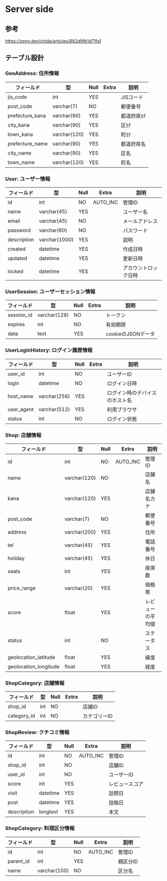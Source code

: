 # Server side

## 参考

https://zenn.dev/chida/articles/882d9fb1d71fa1

## テーブル設計

### GeoAddress: 住所情報

| フィールド | 型 | Null | Extra | 説明 |
| --- | --- | --- | --- | --- |
| jis_code        | int          | YES  |  | JISコード |
| post_code       | varchar(7)   | NO   |  | 郵便番号 |
| prefecture_kana | varchar(90)  | YES  |  | 都道府県ｶﾅ |
| city_kana       | varchar(90)  | YES  |  | 区ｶﾅ |
| town_kana       | varchar(120) | YES  |  | 町ｶﾅ |
| prefecture_name | varchar(90)  | YES  |  | 都道府県名 |
| city_name       | varchar(90)  | YES  |  | 区名 |
| town_name       | varchar(120) | YES  |  | 町名 |

### User: ユーザー情報

| フィールド | 型 | Null | Extra | 説明 |
| --- | --- | --- | --- | --- |
| id          | int           | NO   |	AUTO_INC | 管理ID |
| name        | varchar(45)   | YES  |  | ユーザー名 |
| email       | varchar(45)   | NO   |  | メールアドレス |
| password    | varchar(60)   | NO   |  | パスワード |
| description | varchar(1000) | YES  |  | 説明 |
| created     | datetime      | YES  |  | 作成日時 |
| updated     | datetime      | YES  |  | 更新日時 |
| locked      | datetime      | YES  |  | アカウントロック日時 |

### UserSession: ユーザーセッション情報

| フィールド | 型 | Null | Extra | 説明 |
| --- | --- | --- | --- | --- |
| session_id | varchar(128) | NO   |        | トークン |
| expires    | int          | NO   |        | 有効期限 |
| data       | text         | YES  |        | cookieのJSONデータ |

### UserLoginHistory: ログイン履歴情報

| フィールド | 型 | Null | Extra | 説明 |
| --- | --- | --- | --- | --- |
| user_id    | int          | NO   |   | ユーザーID |
| login      | datetime     | NO   |   | ログイン日時 |
| host_name  | varchar(256) | YES  |   | ログイン時のデバイスのホスト名 |
| user_agent | varchar(512) | YES  |   | 利用ブラウザ |
| status     | int          | NO   |   | ログイン状態 |

### Shop: 店舗情報

| フィールド | 型 | Null | Extra | 説明 |
| --- | --- | --- | --- | --- |
| id                    | int          | NO   | AUTO_INC | 管理ID |
| name                  | varchar(120) | NO   |          | 店舗名 |
| kana                  | varchar(120) | YES  |          | 店舗名カナ |
| post_code             | varchar(7)   | NO   |          | 郵便番号 |
| address               | varchar(200) | YES  |          | 住所 |
| tel                   | varchar(45)  | YES  |          | 電話番号 |
| holiday               | varchar(45)  | YES  |          | 休日 |
| seats                 | int          | YES  |          | 座席数 |
| price_range           | varchar(20)  | YES  |          | 価格帯 |
| score                 | float        | YES  |          | レビューの平均値 |
| status                | int          | NO   |          | ステータス |
| geolocation_latitude  | float        | YES  |          | 緯度 |
| geolocation_longitude | float        | YES  |          | 経度 |

### ShopCategory: 店舗情報

| フィールド | 型 | Null | Extra | 説明 |
| --- | --- | --- | --- | --- |
| shop_id     | int  | NO   |    | 店舗ID |
| category_id | int  | NO   |    | カテゴリーID |

### ShopReview: クチコミ情報

| フィールド | 型 | Null | Extra | 説明 |
| --- | --- | --- | --- | --- |
| id          | int      | NO   | AUTO_INC | 管理ID |
| shop_id     | int      | NO   |  | 店舗ID |
| user_id     | int      | NO   |  | ユーザーID |
| score       | int      | YES  |  | レビュースコア |
| visit       | datetime | YES  |  | 訪問日 |
| post        | datetime | YES  |  | 投稿日 |
| description | longtext | YES  |  | 本文 |

### ShopCategory: 料理区分情報

| フィールド | 型 | Null | Extra | 説明 |
| --- | --- | --- | --- | --- |
| id        | int          | NO   | AUTO_INC | 管理ID |
| parent_id | int          | YES  |          | 親区分ID |
| name      | varchar(100) | NO   |          | 区分名 |
